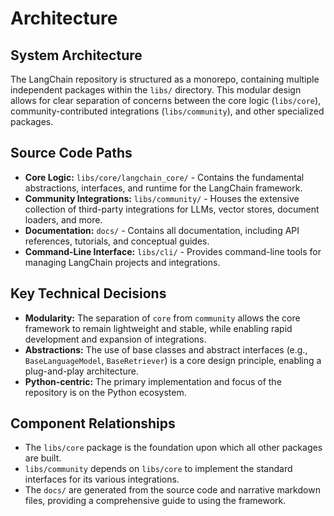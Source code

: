 # Architecture

## System Architecture
The LangChain repository is structured as a monorepo, containing multiple independent packages within the `libs/` directory. This modular design allows for clear separation of concerns between the core logic (`libs/core`), community-contributed integrations (`libs/community`), and other specialized packages.

## Source Code Paths
- **Core Logic:** `libs/core/langchain_core/` - Contains the fundamental abstractions, interfaces, and runtime for the LangChain framework.
- **Community Integrations:** `libs/community/` - Houses the extensive collection of third-party integrations for LLMs, vector stores, document loaders, and more.
- **Documentation:** `docs/` - Contains all documentation, including API references, tutorials, and conceptual guides.
- **Command-Line Interface:** `libs/cli/` - Provides command-line tools for managing LangChain projects and integrations.

## Key Technical Decisions
- **Modularity:** The separation of `core` from `community` allows the core framework to remain lightweight and stable, while enabling rapid development and expansion of integrations.
- **Abstractions:** The use of base classes and abstract interfaces (e.g., `BaseLanguageModel`, `BaseRetriever`) is a core design principle, enabling a plug-and-play architecture.
- **Python-centric:** The primary implementation and focus of the repository is on the Python ecosystem.

## Component Relationships
- The `libs/core` package is the foundation upon which all other packages are built.
- `libs/community` depends on `libs/core` to implement the standard interfaces for its various integrations.
- The `docs/` are generated from the source code and narrative markdown files, providing a comprehensive guide to using the framework.
